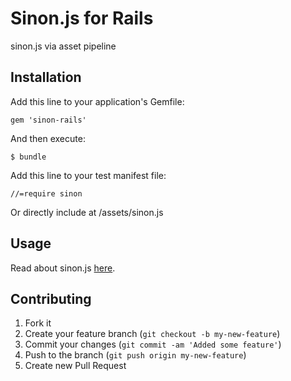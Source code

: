 # Sinon.js for Rails

sinon.js via asset pipeline

## Installation

Add this line to your application's Gemfile:

    gem 'sinon-rails'

And then execute:

    $ bundle

Add this line to your test manifest file:

    //=require sinon

Or directly include at /assets/sinon.js

## Usage

Read about sinon.js [here](http://sinonjs.org/).

## Contributing

1. Fork it
2. Create your feature branch (`git checkout -b my-new-feature`)
3. Commit your changes (`git commit -am 'Added some feature'`)
4. Push to the branch (`git push origin my-new-feature`)
5. Create new Pull Request
